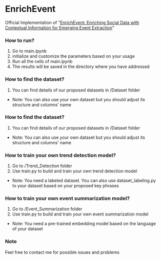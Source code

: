 # EnrichEvent
Official Implementation of "[EnrichEvent: Enriching Social Data with Contextual Information for Emerging Event Extraction](https://arxiv.org/abs/2307.16082)"

### How to run?
1. Go to main.ipynb
2. initialize and customize the parameters based on your usage
3. Run all the cells of main.ipynb
4. The results will be saved in the directory where you have addressed

### How to find the dataset?
1. You can find details of our proposed datasets in /Dataset folder
* Note: You can also use your own dataset but you should adjust its structure and columns' name

### How to find the dataset?
1. You can find details of our proposed datasets in /Dataset folder
* Note: You can also use your own dataset but you should adjust its structure and columns' name

### How to train your own trend detection model?
1. Go to /Trend_Detection folder
2. Use train.py to build and train your own trend detection model
* Note: You need a labeled dataset. You can also use dataset_labeling.py to your dataset based on your proposed key phrases

### How to train your own event summarization model?
1. Go to /Event_Summarization folder
2. Use train.py to build and train your own event summarization model
* Note: You need a pre-trained embedding model based on the language of your dataset

### Note
Feel free to contact me for possible issues and problems
